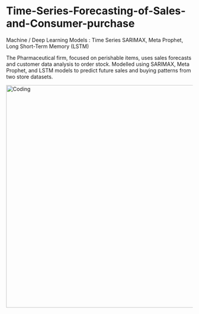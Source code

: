 # Time-Series-Forecasting-of-Sales-and-Consumer-purchase

 Machine / Deep Learning Models : Time Series SARIMAX, Meta Prophet, Long Short-Term Memory (LSTM) 
 
 The Pharmaceutical firm, focused on perishable items, uses sales forecasts and customer data analysis to order stock. Modelled using SARIMAX, Meta Prophet, and LSTM models to predict future sales and buying patterns from two store datasets.

 <img align="center" alt="Coding" width="600" src="https://cdn.dribbble.com/users/3593/screenshots/2475280/linechart.gif">

